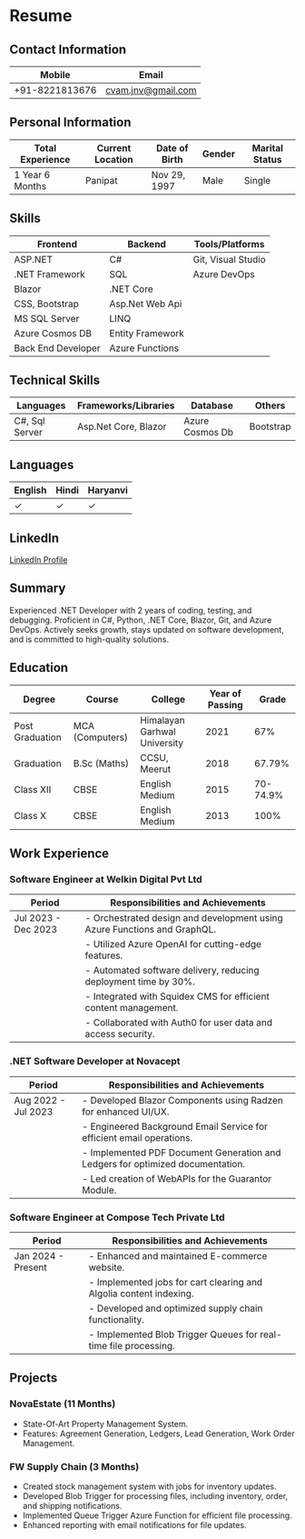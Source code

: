 # Resume

## Contact Information
| Mobile | Email                |
|--------|----------------------|
| +91-8221813676 | cvam.jnv@gmail.com |

## Personal Information
| Total Experience | Current Location | Date of Birth | Gender | Marital Status |
|-------------------|-------------------|---------------|--------|----------------|
| 1 Year 6 Months   | Panipat           | Nov 29, 1997  | Male   | Single         |

## Skills
| Frontend           | Backend                         | Tools/Platforms               |
|--------------------|---------------------------------|-------------------------------|
| ASP.NET            | C#                              | Git, Visual Studio            |
| .NET Framework     | SQL                             | Azure DevOps                  |
| Blazor             | .NET Core                        |                               |
| CSS, Bootstrap     | Asp.Net Web Api                  |                               |
| MS SQL Server      | LINQ                            |                               |
| Azure Cosmos DB    | Entity Framework                 |                               |
| Back End Developer | Azure Functions                  |                               |

## Technical Skills
| Languages        | Frameworks/Libraries         | Database            | Others             |
|------------------|-----------------------------|----------------------|--------------------|
| C#, Sql Server   | Asp.Net Core, Blazor        | Azure Cosmos Db      | Bootstrap          |

## Languages
| English | Hindi  | Haryanvi |
|---------|--------|----------|
| ✓       | ✓      | ✓        |

## LinkedIn
[LinkedIn Profile](https://www.linkedin.com/in/cvam29/)

## Summary
Experienced .NET Developer with 2 years of coding, testing, and debugging. Proficient in C#, Python, .NET Core, Blazor, Git, and Azure DevOps. Actively seeks growth, stays updated on software development, and is committed to high-quality solutions.

## Education
| Degree               | Course      | College                          | Year of Passing | Grade |
|----------------------|-------------|----------------------------------|-----------------|-------|
| Post Graduation      | MCA (Computers) | Himalayan Garhwal University | 2021            | 67%   |
| Graduation           | B.Sc (Maths) | CCSU, Meerut                     | 2018            | 67.79%|
| Class XII            | CBSE        | English Medium                   | 2015            | 70-74.9%|
| Class X              | CBSE        | English Medium                   | 2013            | 100%  |

## Work Experience
### Software Engineer at Welkin Digital Pvt Ltd
| Period            | Responsibilities and Achievements                                                          |
|-------------------|--------------------------------------------------------------------------------------------|
| Jul 2023 - Dec 2023 | - Orchestrated design and development using Azure Functions and GraphQL.                    |
|                   | - Utilized Azure OpenAI for cutting-edge features.                                            |
|                   | - Automated software delivery, reducing deployment time by 30%.                              |
|                   | - Integrated with Squidex CMS for efficient content management.                               |
|                   | - Collaborated with Auth0 for user data and access security.                                  |

### .NET Software Developer at Novacept
| Period            | Responsibilities and Achievements                                                          |
|-------------------|--------------------------------------------------------------------------------------------|
| Aug 2022 - Jul 2023 | - Developed Blazor Components using Radzen for enhanced UI/UX.                               |
|                   | - Engineered Background Email Service for efficient email operations.                         |
|                   | - Implemented PDF Document Generation and Ledgers for optimized documentation.               |
|                   | - Led creation of WebAPIs for the Guarantor Module.                                          |

### Software Engineer at Compose Tech Private Ltd
| Period            | Responsibilities and Achievements                                                          |
|-------------------|--------------------------------------------------------------------------------------------|
| Jan 2024 - Present | - Enhanced and maintained E-commerce website.                                                |
|                   | - Implemented jobs for cart clearing and Algolia content indexing.                             |
|                   | - Developed and optimized supply chain functionality.                                        |
|                   | - Implemented Blob Trigger Queues for real-time file processing.                               |

## Projects
### NovaEstate (11 Months)
- State-Of-Art Property Management System.
- Features: Agreement Generation, Ledgers, Lead Generation, Work Order Management.

### FW Supply Chain (3 Months)
- Created stock management system with jobs for inventory updates.
- Developed Blob Trigger for processing files, including inventory, order, and shipping notifications.
- Implemented Queue Trigger Azure Function for efficient file processing.
- Enhanced reporting with email notifications for file updates.
